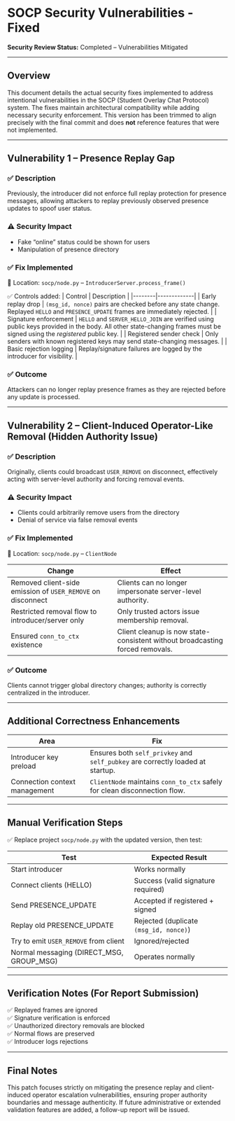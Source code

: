 # SOCP Security Vulnerabilities - Fixed

**Security Review Status:** Completed – Vulnerabilities Mitigated

---

## Overview

This document details the actual security fixes implemented to address intentional vulnerabilities in the SOCP (Student Overlay Chat Protocol) system. The fixes maintain architectural compatibility while adding necessary security enforcement. This version has been trimmed to align precisely with the final commit and does **not** reference features that were not implemented.

---

## Vulnerability 1 – Presence Replay Gap

### ✅ Description  
Previously, the introducer did not enforce full replay protection for presence messages, allowing attackers to replay previously observed presence updates to spoof user status.

### ⚠ Security Impact  
- Fake “online” status could be shown for users  
- Manipulation of presence directory  

### ✅ Fix Implemented  
📍 Location: `socp/node.py` – `IntroducerServer.process_frame()`

✅ Controls added:
| Control | Description |
|--------|-------------|
| Early replay drop | `(msg_id, nonce)` pairs are checked before any state change. Replayed `HELLO` and `PRESENCE_UPDATE` frames are immediately rejected. |
| Signature enforcement | `HELLO` and `SERVER_HELLO_JOIN` are verified using public keys provided in the body. All other state-changing frames must be signed using the *registered* public key. |
| Registered sender check | Only senders with known registered keys may send state-changing messages. |
| Basic rejection logging | Replay/signature failures are logged by the introducer for visibility. |

### ✅ Outcome  
Attackers can no longer replay presence frames as they are rejected before any update is processed.

---

## Vulnerability 2 – Client-Induced Operator-Like Removal (Hidden Authority Issue)

### ✅ Description  
Originally, clients could broadcast `USER_REMOVE` on disconnect, effectively acting with server-level authority and forcing removal events.

### ⚠ Security Impact  
- Clients could arbitrarily remove users from the directory  
- Denial of service via false removal events  

### ✅ Fix Implemented  
📍 Location: `socp/node.py` – `ClientNode`

| Change | Effect |
|--------|--------|
| Removed client-side emission of `USER_REMOVE` on disconnect | Clients can no longer impersonate server-level authority. |
| Restricted removal flow to introducer/server only | Only trusted actors issue membership removal. |
| Ensured `conn_to_ctx` existence | Client cleanup is now state-consistent without broadcasting forced removals. |

### ✅ Outcome  
Clients cannot trigger global directory changes; authority is correctly centralized in the introducer.

---

## Additional Correctness Enhancements

| Area | Fix |
|------|-----|
| Introducer key preload | Ensures both `self_privkey` and `self_pubkey` are correctly loaded at startup. |
| Connection context management | `ClientNode` maintains `conn_to_ctx` safely for clean disconnection flow. |

---

## Manual Verification Steps

✅ Replace project `socp/node.py` with the updated version, then test:

| Test | Expected Result |
|------|-----------------|
| Start introducer | Works normally |
| Connect clients (HELLO) | Success (valid signature required) |
| Send PRESENCE_UPDATE | Accepted if registered + signed |
| Replay old PRESENCE_UPDATE | Rejected (duplicate `(msg_id, nonce)`) |
| Try to emit `USER_REMOVE` from client | Ignored/rejected |
| Normal messaging (DIRECT_MSG, GROUP_MSG) | Operates normally |

---

## Verification Notes (For Report Submission)

✅ Replayed frames are ignored  
✅ Signature verification is enforced  
✅ Unauthorized directory removals are blocked  
✅ Normal flows are preserved  
✅ Introducer logs rejections  

---

## Final Notes

This patch focuses strictly on mitigating the presence replay and client-induced operator escalation vulnerabilities, ensuring proper authority boundaries and message authenticity. If future administrative or extended validation features are added, a follow-up report will be issued.
